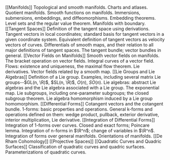 [[Manifolds]] Topological and smooth manifolds. Charts and atlases. Quotient manifolds. Smooth functions on manifolds. Immersions, submersions, embeddings, and diffeomorphisms. Embedding theorems. Level sets and the regular value theorem. Manifolds with boundary.
[[Tangent Spaces]] Definition of the tangent space using derivations. Tangent vectors in local coordinates; standard basis for tangent vectors in a given coordinate system. Equivalent definition of tangent vectors as velocity vectors of curves. Differentials of smooth maps, and their relation to all major definitions of tangent spaces. The tangent bundle; vector bundles in general. 
[[Vector Fields on Manifolds]] Smooth vector fields on manifolds. The bracket operation on vector fields. Integral curves of a vector field. Flows: existence and uniqueness, the maximal flow theorem. Lie derivatives. Vector fields related by a smooth map. 
[[Lie Groups and Lie Algebras]] Definition of a Lie group. Examples, including several matrix Lie groups--$GL(n, \R)$, $SL(n, \R)$, $O(n)$, $SO(n)$. Lie algebras: abstract Lie algebras and the Lie algebra associated with a Lie group. The exponential map. Lie subgroups, including one-parameter subgroups; the closed subgroup theorem. Lie algebra homomorphism induced by a Lie group homomorphism. 
[[Differential Forms]] Cotangent vectors and the cotangent bundle. 1-forms: basic properties and operations. General k-forms and operations defined on them: wedge product, pullback, exterior derivative, interior multiplication, Lie derivative.
[[Integration of Differential Forms]] Integration of 1-forms over curves. Closed and exact forms; Poincare lemma. Integration of n-forms in $\R^n$; change of variables in $\R^n$. Integration of forms over general manifolds. Orientations of manifolds.
[[De Rham Cohomology]] 
[[Projective Spaces]]
[[Quadratic Curves and Quadric Surfaces]] Classification of quadratic curves and quadric surfaces. Parameterizations of quadratic curves. 